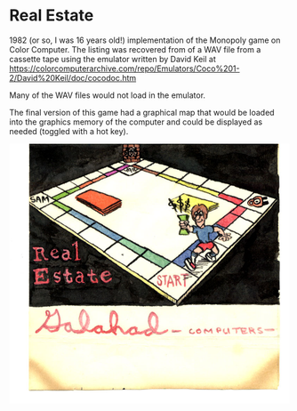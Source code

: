 # Real Estate

1982 (or so, I was 16 years old!) implementation of the Monopoly game on Color Computer. The listing was recovered from of a WAV file from a cassette tape using the emulator written by David Keil at https://colorcomputerarchive.com/repo/Emulators/Coco%201-2/David%20Keil/doc/cocodoc.htm

Many of the WAV files would not load in the emulator. 

The final version of this game had a graphical map that would be loaded into the graphics memory of the computer and could be displayed as needed (toggled with a hot key).

![](Sam-Valentino-Galahad-Real-Estate-Cassette-cover.jpg)